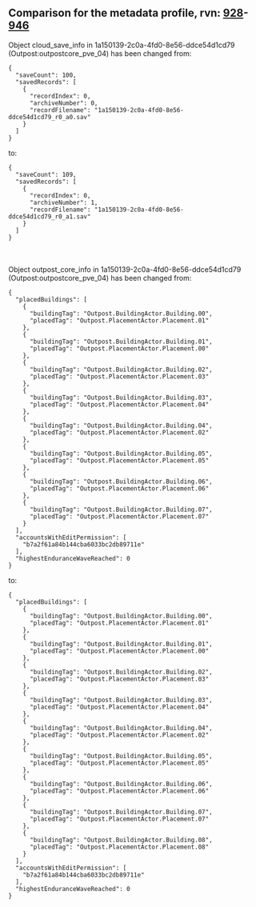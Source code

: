 ## Comparison for the metadata profile, rvn: [928](https://github.com/PRO100KatYT/FortniteProfileRevisions/tree/main/profiles/metadata/928%20metadata.json)-[946](https://github.com/PRO100KatYT/FortniteProfileRevisions/tree/main/profiles/metadata/946%20metadata.json)

Object cloud_save_info in 1a150139-2c0a-4fd0-8e56-ddce54d1cd79 (Outpost:outpostcore_pve_04) has been changed from:

```
{
  "saveCount": 100,
  "savedRecords": [
    {
      "recordIndex": 0,
      "archiveNumber": 0,
      "recordFilename": "1a150139-2c0a-4fd0-8e56-ddce54d1cd79_r0_a0.sav"
    }
  ]
}
```

to:

```
{
  "saveCount": 109,
  "savedRecords": [
    {
      "recordIndex": 0,
      "archiveNumber": 1,
      "recordFilename": "1a150139-2c0a-4fd0-8e56-ddce54d1cd79_r0_a1.sav"
    }
  ]
}
```

<br><br>
Object outpost_core_info in 1a150139-2c0a-4fd0-8e56-ddce54d1cd79 (Outpost:outpostcore_pve_04) has been changed from:

```
{
  "placedBuildings": [
    {
      "buildingTag": "Outpost.BuildingActor.Building.00",
      "placedTag": "Outpost.PlacementActor.Placement.01"
    },
    {
      "buildingTag": "Outpost.BuildingActor.Building.01",
      "placedTag": "Outpost.PlacementActor.Placement.00"
    },
    {
      "buildingTag": "Outpost.BuildingActor.Building.02",
      "placedTag": "Outpost.PlacementActor.Placement.03"
    },
    {
      "buildingTag": "Outpost.BuildingActor.Building.03",
      "placedTag": "Outpost.PlacementActor.Placement.04"
    },
    {
      "buildingTag": "Outpost.BuildingActor.Building.04",
      "placedTag": "Outpost.PlacementActor.Placement.02"
    },
    {
      "buildingTag": "Outpost.BuildingActor.Building.05",
      "placedTag": "Outpost.PlacementActor.Placement.05"
    },
    {
      "buildingTag": "Outpost.BuildingActor.Building.06",
      "placedTag": "Outpost.PlacementActor.Placement.06"
    },
    {
      "buildingTag": "Outpost.BuildingActor.Building.07",
      "placedTag": "Outpost.PlacementActor.Placement.07"
    }
  ],
  "accountsWithEditPermission": [
    "b7a2f61a84b144cba6033bc2db89711e"
  ],
  "highestEnduranceWaveReached": 0
}
```

to:

```
{
  "placedBuildings": [
    {
      "buildingTag": "Outpost.BuildingActor.Building.00",
      "placedTag": "Outpost.PlacementActor.Placement.01"
    },
    {
      "buildingTag": "Outpost.BuildingActor.Building.01",
      "placedTag": "Outpost.PlacementActor.Placement.00"
    },
    {
      "buildingTag": "Outpost.BuildingActor.Building.02",
      "placedTag": "Outpost.PlacementActor.Placement.03"
    },
    {
      "buildingTag": "Outpost.BuildingActor.Building.03",
      "placedTag": "Outpost.PlacementActor.Placement.04"
    },
    {
      "buildingTag": "Outpost.BuildingActor.Building.04",
      "placedTag": "Outpost.PlacementActor.Placement.02"
    },
    {
      "buildingTag": "Outpost.BuildingActor.Building.05",
      "placedTag": "Outpost.PlacementActor.Placement.05"
    },
    {
      "buildingTag": "Outpost.BuildingActor.Building.06",
      "placedTag": "Outpost.PlacementActor.Placement.06"
    },
    {
      "buildingTag": "Outpost.BuildingActor.Building.07",
      "placedTag": "Outpost.PlacementActor.Placement.07"
    },
    {
      "buildingTag": "Outpost.BuildingActor.Building.08",
      "placedTag": "Outpost.PlacementActor.Placement.08"
    }
  ],
  "accountsWithEditPermission": [
    "b7a2f61a84b144cba6033bc2db89711e"
  ],
  "highestEnduranceWaveReached": 0
}
```

<br><br>
